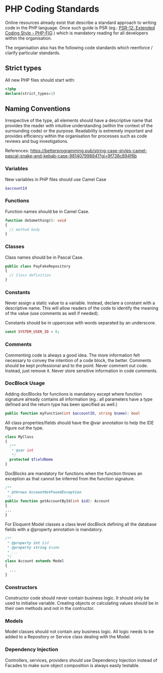 # PHP Coding Standards

Online resources already exist that describe a standard approach to writing code in the PHP language. Once such guide is PSR (eg.: [PSR-12: Extended Coding Style - PHP-FIG](https://www.php-fig.org/psr/psr-12/)  )  which is mandatory reading for all developers within the organisation.

The organisation also has the following code standards which reenforce / clarify particular standards.

## Strict types
All new PHP files should start with:

```php
<?php
declare(strict_types=1)
```
## Naming Conventions
Irrespective of the type, all elements should have a descriptive name that provides the reader with intuitive understanding (within the context of the surrounding code) or the purpose. Readability is extremely important and provides efficiency within the organisation for processes such as code reviews and bug investigations.

References: https://betterprogramming.pub/string-case-styles-camel-pascal-snake-and-kebab-case-981407998841?gi=9f738c894f6b  

### Variables
New variables in PHP files should use Camel Case
```php
$accountId
```
### Functions
Function names should be in Camel Case.

```php
function doSomething(): void
{
  // method body
}
```
### Classes
Class names should be in Pascal Case.
```php
public class PayFakeRepository
{
  // Class definition
}
```
### Constants
Never assign a static value to a variable. Instead, declare a constant with a descriptive name. This will allow readers of the code to identify the meaning of the value (use comments as well if needed).

Constants should be in uppercase with words separated by an underscore.
```php
const SYSTEM_USER_ID = 0;
```
### Comments
Commenting code is always a good idea. The more information felt necessary to convey the intention of a code block, the better. Comments should be kept professional and to the point. Never comment out code. Instead, just remove it. Never store sensitive information in code comments. 

### DocBlock Usage
Adding docBlocks for functions is mandatory except where function signature already contains all information (eg.: all parameters have a type defined and the return type has been specified as well.)

```php
public function myFunction(int $accountID, string $name): bool
```
All class properties/fields should have the @var annotation to help the IDE figure out the type.

```php
class MyClass
{
  /**
   * @var int
   */
  protected $fieldName
}
 ```

DocBlocks are mandatory for functions when the function throws an exception as that cannot be inferred from the function signature.

```php
/**
 * @throws AccountNotFoundException
 */
public function getAccountById(int $id): Account
{
...
}
```

For Eloquent Model classes a class level docBlock defining all the database fields with a @property annotation is mandatory.

```php
/**
 * @property int $id
 * @property string $name
 * ...
 */
class Account extends Model
{
  ...
}
```
### Constructors
Constructor code should never contain business logic. It should only be used to initialise variable.
Creating objects or calculating values should be in their own methods and not in the contructor.

### Models
Model classes should not contain any business logic. All logic needs to be added to a Repository or Service class dealing with the Model.

### Dependency Injection
Controllers, services, providers should use Dependency Injection instead of Facades to make sure object composition is always easily testable.
